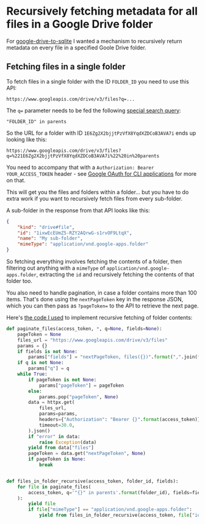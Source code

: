 # Recursively fetching metadata for all files in a Google Drive folder

For [google-drive-to-sqlite](https://github.com/simonw/google-drive-to-sqlite) I wanted a mechanism to recursively return metadata on every file in a specified Goole Drive folder.

## Fetching files in a single folder

To fetch files in a single folder with the ID `FOLDER_ID` you need to use this API:

    https://www.googleapis.com/drive/v3/files?q=...

The `q=` parameter needs to be fed the following [special search query](https://developers.google.com/drive/api/v3/search-files):

    "FOLDER_ID" in parents

So the URL for a folder with ID `1E6Zg2X2bjjtPzVfX8YqdXZDCoB3AVA7i` ends up looking like this:

    https://www.googleapis.com/drive/v3/files?q=%221E6Zg2X2bjjtPzVfX8YqdXZDCoB3AVA7i%22%20in%20parents

You need to accompany that with a `Authorization: Bearer YOUR_ACCESS_TOKEN` header - see [Google OAuth for CLI applications](https://til.simonwillison.net/googlecloud/google-oauth-cli-application) for more on that.

This will get you the files and folders within a folder... but you have to do extra work if you want to recursively fetch files from every sub-folder.

A sub-folder in the response from that API looks like this:

```json
{
    "kind": "drive#file",
    "id": "1ixwEcEUmZ5-RZY2AQrwG-s1rvOF9LtqX",
    "name": "My sub-folder",
    "mimeType": "application/vnd.google-apps.folder"
}
```
So fetching everything involves fetching the contents of a folder, then filtering out anything with a `mimeType` of `application/vnd.google-apps.folder`, extracting the `id` and recursively fetching the contents of that folder too.

You also need to handle pagination, in case a folder contains more than 100 items. That's done using the `nextPageToken` key in the response JSON, which you can then pass as `?pageToken=` to the API to retrieve the next page.

Here's [the code I used](https://github.com/simonw/google-drive-to-sqlite/blob/0.1a0/google_drive_to_sqlite/utils.py) to implement recursive fetching of folder contents:

```python
def paginate_files(access_token, *, q=None, fields=None):
    pageToken = None
    files_url = "https://www.googleapis.com/drive/v3/files"
    params = {}
    if fields is not None:
        params["fields"] = "nextPageToken, files({})".format(",".join(fields))
    if q is not None:
        params["q"] = q
    while True:
        if pageToken is not None:
            params["pageToken"] = pageToken
        else:
            params.pop("pageToken", None)
        data = httpx.get(
            files_url,
            params=params,
            headers={"Authorization": "Bearer {}".format(access_token)},
            timeout=30.0,
        ).json()
        if "error" in data:
            raise Exception(data)
        yield from data["files"]
        pageToken = data.get("nextPageToken", None)
        if pageToken is None:
            break


def files_in_folder_recursive(access_token, folder_id, fields):
    for file in paginate_files(
        access_token, q='"{}" in parents'.format(folder_id), fields=fields
    ):
        yield file
        if file["mimeType"] == "application/vnd.google-apps.folder":
            yield from files_in_folder_recursive(access_token, file["id"], fields)
```
